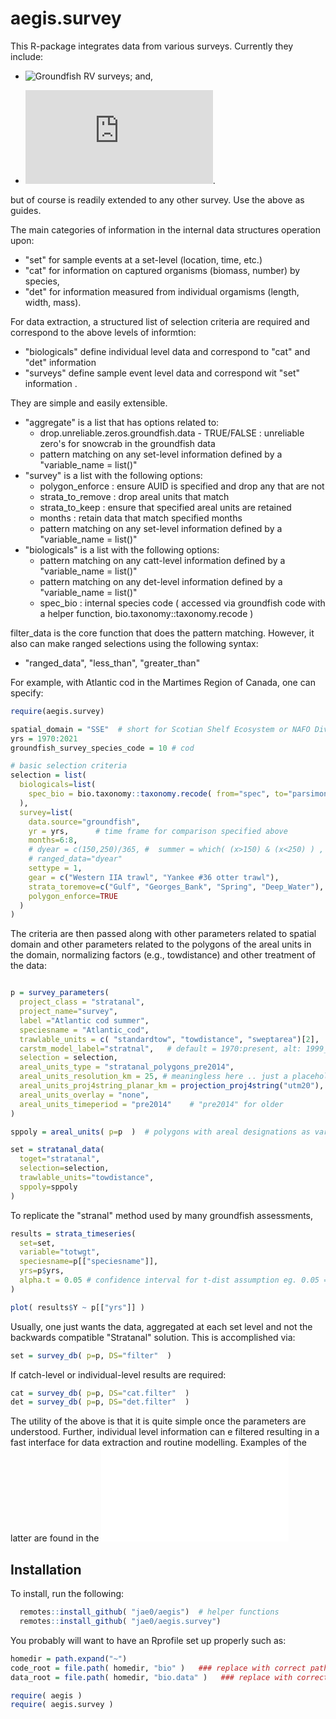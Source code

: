 
# aegis.survey

This R-package integrates data from various surveys. Currently they include:

- ![Groundfish RV surveys](https://github.com/jae0/aegis.survey/blob/master/R/groundfish_survey_db.R); and,

- ![Snow crab surveys](https://github.com/jae0/bio.snowcrab/blob/master/README.md).

but of course is readily extended to any other survey. Use the above as guides.


The main categories of information in the internal data structures operation upon:
- "set" for sample events at a set-level (location, time, etc.)
- "cat" for information on captured organisms (biomass, number) by species,
- "det" for information measured from individual orgamisms (length, width, mass).

For data extraction, a structured list of selection criteria are required and correspond to the above levels of informtion:
- "biologicals" define individual level data and correspond to "cat" and "det" information
- "surveys" define sample event level data and correspond wit "set" information .

They are simple and easily extensible.

- "aggregate" is a list that has options related to:
  - drop.unreliable.zeros.groundfish.data - TRUE/FALSE : unreliable zero's for snowcrab in the groundfish data
  - pattern matching on any set-level information defined by a "variable_name = list()" 
- "survey" is a list with the following options:
  - polygon_enforce : ensure AUID is specified and drop any that are not
  - strata_to_remove : drop areal units that match
  - strata_to_keep : ensure that specified areal units are retained
  - months : retain data that match specified months 
  - pattern matching on any set-level information defined by a "variable_name = list()"
- "biologicals" is a list with the following options:
  - pattern matching on any catt-level information defined by a "variable_name = list()"
  - pattern matching on any det-level information defined by a "variable_name = list()"
  - spec_bio : internal species code ( accessed via groundfish code with a helper function, bio.taxonomy::taxonomy.recode ) 

filter_data is the core function that does the pattern matching. However, it also can make ranged selections using the following syntax:
  - "ranged_data", "less_than", "greater_than"

For example, with Atlantic cod in the Martimes Region of Canada, one can specify:

```r
require(aegis.survey)

spatial_domain = "SSE"  # short for Scotian Shelf Ecosystem or NAFO Div. 4VWX)
yrs = 1970:2021
groundfish_survey_species_code = 10 # cod

# basic selection criteria
selection = list(
  biologicals=list(
    spec_bio = bio.taxonomy::taxonomy.recode( from="spec", to="parsimonious", tolookup=groundfish_survey_species_code )
  ),
  survey=list(
    data.source="groundfish",
    yr = yrs,      # time frame for comparison specified above
    months=6:8,
    # dyear = c(150,250)/365, #  summer = which( (x>150) & (x<250) ) , spring = which(  x<149 ), winter = which(  x>251 )
    # ranged_data="dyear"
    settype = 1,
    gear = c("Western IIA trawl", "Yankee #36 otter trawl"),
    strata_toremove=c("Gulf", "Georges_Bank", "Spring", "Deep_Water"),  # <<<<< strata to remove from standard strata-based analysis
    polygon_enforce=TRUE
  )
)

```

The criteria are then passed along with other parameters related to spatial domain and other parameters related to the polygons of the areal units in the domain, normalizing factors (e.g., towdistance) and other treatment of the data:

```r

p = survey_parameters(
  project_class = "stratanal",
  project_name="survey",
  label ="Atlantic cod summer",
  speciesname = "Atlantic_cod",
  trawlable_units = c( "standardtow", "towdistance", "sweptarea")[2],  # arbitrary for below
  carstm_model_label="stratnal",   # default = 1970:present, alt: 1999_present
  selection = selection,
  areal_units_type = "stratanal_polygons_pre2014",
  areal_units_resolution_km = 25, # meaningless here .. just a placeholder for filenaming convention
  areal_units_proj4string_planar_km = projection_proj4string("utm20"), #projection_proj4string("omerc_nova_scotia") ,
  areal_units_overlay = "none",
  areal_units_timeperiod = "pre2014"    # "pre2014" for older
)

sppoly = areal_units( p=p  )  # polygons with areal designations as variable "AUID"

set = stratanal_data(
  toget="stratanal",
  selection=selection,
  trawlable_units="towdistance",
  sppoly=sppoly
)


```

To replicate the "stranal" method used by many groundfish assessments,

```r
results = strata_timeseries(
  set=set,
  variable="totwgt",
  speciesname=p[["speciesname"]],
  yrs=p$yrs,
  alpha.t = 0.05 # confidence interval for t-dist assumption eg. 0.05 = 95%, 0.1 = 90%
)

plot( results$Y ~ p[["yrs"]] )

```

Usually, one just wants the data, aggregated at each set level and not the backwards compatible "Stratanal" solution. This is accomplished via:

```r
set = survey_db( p=p, DS="filter"  ) 

```

If catch-level or individual-level results are required: 

```r
cat = survey_db( p=p, DS="cat.filter"  ) 
det = survey_db( p=p, DS="det.filter"  )
```


<!--

The folowing is the code to be run to generate some plots :

```

  outdir = file.path( "~", "bio", "aegis.survey", "inst", "doc")

  grDevices::png(filename = file.path(outdir, "stratanl_timeseries.png"))
    # using cubic folded root to visualize
    frp = 1/2  # folded root power
    xvals = seq(0, nx, by=20)
    yrange = folded_root(c(0.96, 1), frp)
    yticks = seq( yrange[1], yrange[2], length.out=8)
    yvals = round( folded_root( yticks, frp, inverse=TRUE) *100 , 2)  # convert to %
    graphics::plot( 0,0, type="n", xlab="", ylab="", ylim=yrange, xlim=c(0, nx), axes=FALSE)
    i = 1
    graphics::lines( folded_root(results$Y, frp) ~ p[["yrs"]], col=scales::alpha(colours[i], 0.9), lty=ltypes[i]   )
    graphics::axis( 1, at=xvals )
    graphics::axis( 2, at=yticks, labels=yvals )
    graphics::legend( "bottomleft", legend=aus, col=colours, lty=ltypes, bty="n" )
    graphics::title( xlab="Time (days)", ylab=" XXX (Folded root=1/2)" )
  grDevices::dev.off()


```
 
-->


The utility of the above is that it is quite simple once the parameters are understood. Further, individual level information can e filtered resulting in a fast interface for data extraction and routine modelling. Examples of the latter are found in the ![scripts directory](./inst/README.md)


## Installation


To install, run the following:

```r
  remotes::install_github( "jae0/aegis")  # helper functions
  remotes::install_github( "jae0/aegis.survey")
``` 

You probably will want to have an Rprofile set up properly such as:

```r
homedir = path.expand("~")
code_root = file.path( homedir, "bio" )   ### replace with correct path to the parent directory of your git-projects
data_root = file.path( homedir, "bio.data" )   ### replace with correct path to your data

require( aegis )
require( aegis.survey )

```
 